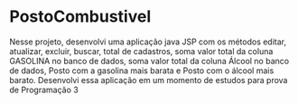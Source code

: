 # PostoCombustivel
Nesse projeto, desenvolvi uma aplicação java JSP com os métodos editar, atualizar, excluir, buscar, total de cadastros, soma valor total da coluna GASOLINA no banco de dados, soma valor total da coluna Álcool no banco de dados, Posto com a gasolina mais barata e Posto com o álcool mais barato. Desenvolvi essa aplicação em um momento de estudos para prova de Programação 3
